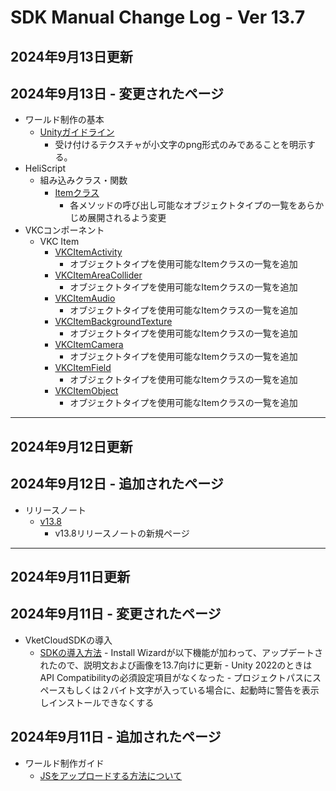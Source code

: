 # SDK Manual Change Log - Ver 13.7

## 2024年9月13日更新

## 2024年9月13日 - 変更されたページ

- ワールド制作の基本
  - [Unityガイドライン](https://vrhikky.github.io/VketCloudSDK_Documents/13.7/WorldMakingGuide/UnityGuideline.html)
    - 受け付けるテクスチャが小文字のpng形式のみであることを明示する。
- HeliScript
    - 組み込みクラス・関数
        - [Itemクラス](https://vrhikky.github.io/VketCloudSDK_Documents/13.7/hs/hs_class_item.html)
            - 各メソッドの呼び出し可能なオブジェクトタイプの一覧をあらかじめ展開されるよう変更
- VKCコンポーネント
    - VKC Item
        - [VKCItemActivity](https://vrhikky.github.io/VketCloudSDK_Documents/13.7/VKCComponents/VKCItemActivity.html)
            - オブジェクトタイプを使用可能なItemクラスの一覧を追加
        - [VKCItemAreaCollider](https://vrhikky.github.io/VketCloudSDK_Documents/13.7/VKCComponents/VKCItemAreaCollider.html)
            - オブジェクトタイプを使用可能なItemクラスの一覧を追加
        - [VKCItemAudio](https://vrhikky.github.io/VketCloudSDK_Documents/13.7/VKCComponents/VKCItemAudio.html)
            - オブジェクトタイプを使用可能なItemクラスの一覧を追加
        - [VKCItemBackgroundTexture](https://vrhikky.github.io/VketCloudSDK_Documents/13.7/VKCComponents/VKCItemBackgroundTexture.html)
            - オブジェクトタイプを使用可能なItemクラスの一覧を追加
        - [VKCItemCamera](https://vrhikky.github.io/VketCloudSDK_Documents/13.7/VKCComponents/VKCItemCamera.html)
            - オブジェクトタイプを使用可能なItemクラスの一覧を追加
        - [VKCItemField](https://vrhikky.github.io/VketCloudSDK_Documents/13.7/VKCComponents/VKCItemField.html)
            - オブジェクトタイプを使用可能なItemクラスの一覧を追加
        - [VKCItemObject](https://vrhikky.github.io/VketCloudSDK_Documents/13.7/VKCComponents/VKCItemObject.html)
            - オブジェクトタイプを使用可能なItemクラスの一覧を追加

---

## 2024年9月12日更新

## 2024年9月12日 - 追加されたページ

- リリースノート
  - [v13.8](https://vrhikky.github.io/VketCloudSDK_Documents/13.7/releasenote/releasenote-13.8.html)
    - v13.8リリースノートの新規ページ
    
---

## 2024年9月11日更新

## 2024年9月11日 - 変更されたページ

- VketCloudSDKの導入
  - [SDKの導入方法](https://vrhikky.github.io/VketCloudSDK_Documents/13.7/AboutVketCloudSDK/SetupSDK_external.html)
        - Install Wizardが以下機能が加わって、アップデートされたので、説明文および画像を13.7向けに更新
           - Unity 2022のときはAPI Compatibilityの必須設定項目がなくなった
           - プロジェクトパスにスペースもしくは２バイト文字が入っている場合に、起動時に警告を表示しインストールできなくする

## 2024年9月11日 - 追加されたページ

- ワールド制作ガイド
  - [JSをアップロードする方法について](https://vrhikky.github.io/VketCloudSDK_Documents/13.7/WorldMakingGuide/JsUpload.html)
